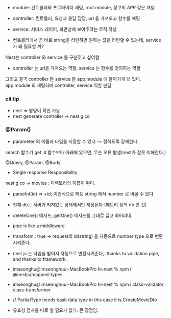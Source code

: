 
- module: 컨트롤러와 프로바이더 세팅, root module, 장고의 APP 같은 개념
- controller: 컨트롤러, 요청과 응답 담당, url 을 가져오고 함수를 매핑
- service: 서비스 레이어, 화면상에 보여주려는 로직 작성


- 컨트롤러에서 곧 바로 string을 리턴하면 원하는 값을 리턴할 수 있는데, service 가 왜 필요할 까?

Nest는 controller 와 service 를 구분짓고 싶어함
- controller 는 url을 가져오는 역할, service 는 함수를 정의하는 역할

그리고 결국 controller 든 service 든 app.module 에 들어가게 돼 있다. app.module 의 세팅하에 controller, service 역할 분담


### cli tip
- nest => 명령어 확인 가능
- nest generate controller => nest g co

### @Param()
- parameter 의 이름과 타입을 지정할 수 있다 -> 정하도록 강제한다.

search 함수가 get id 함수보다 아래에 있으면, 무슨 오류 발생(nest가 잘못 이해한다.)

@Query, @Param, @Body


- Single response Responsibility

nest g co -> movies : 디렉토리의 이름이 된다.

- parseInt(id) => +id; 이런식으로 해도 string 에서 number 로 바꿀 수 있다.

- 현재 db는 서버가 켜져있는 상태에서만 저장된다.(메모리 상의 db 인 것)

- deleteOne() 메서드, getOne() 메서드를 그대로 끌고 와버리네.

- pipe is like a middleware

- transform : true -> request의 id(string) 을 자동으로 number type 으로 변환시켜준다.
- nest js 는 타입을 받아서 자동으로 변환시켜준다,. thanks to validation pipe, and thanks to framework.

- imseonghu@imseonghuui-MacBookPro hi-nest % npm i @nestjs/mapped-types
- imseonghu@imseonghuui-MacBookPro hi-nest % npm i class-validator class-transformer

- // PartialType needs basit data type in this case it is CreateMovieDto

- 유효성 검사를 따로 할 필요가 없다. 큰 장점임.


